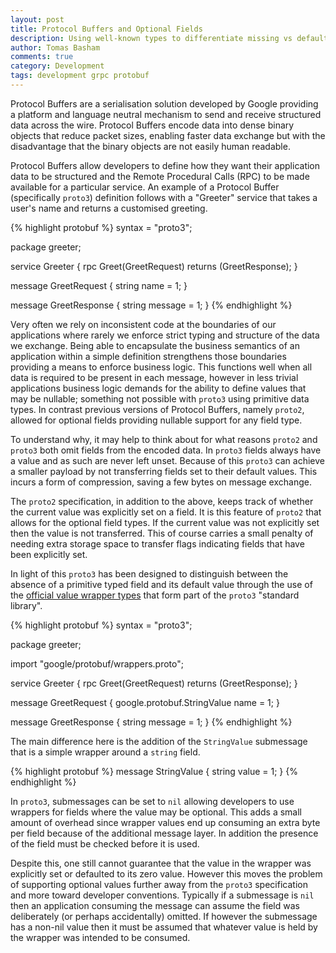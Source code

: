 ```yaml
---
layout: post
title: Protocol Buffers and Optional Fields
description: Using well-known types to differentiate missing vs default values with protobuf.
author: Tomas Basham
comments: true
category: Development
tags: development grpc protobuf
---
```

Protocol Buffers are a serialisation solution developed by Google providing a
platform and language neutral mechanism to send and receive structured data
across the wire. Protocol Buffers encode data into dense binary objects that
reduce packet sizes, enabling faster data exchange but with the disadvantage
that the binary objects are not easily human readable.

Protocol Buffers allow developers to define how they want their application
data to be structured and the Remote Procedural Calls (RPC) to be made
available for a particular service. An example of a Protocol Buffer
(specifically `proto3`) definition follows with a "Greeter" service that takes
a user's name and returns a customised greeting.

{% highlight protobuf %}
syntax = "proto3";

package greeter;

service Greeter {
  rpc Greet(GreetRequest) returns (GreetResponse);
}

message GreetRequest {
  string name = 1;
}

message GreetResponse {
  string message = 1;
}
{% endhighlight %}

Very often we rely on inconsistent code at the boundaries of our applications
where rarely we enforce strict typing and structure of the data we exchange.
Being able to encapsulate the business semantics of an application within a
simple definition strengthens those boundaries providing a means to enforce
business logic. This functions well when all data is required to be present in
each message, however in less trivial applications business logic demands for
the ability to define values that may be nullable; something not possible with
`proto3` using primitive data types. In contrast previous versions of Protocol
Buffers, namely `proto2`, allowed for optional fields providing nullable
support for any field type.

To understand why, it may help to think about for what reasons `proto2` and
`proto3` both omit fields from the encoded data. In `proto3` fields always have
a value and as such are never left unset. Because of this `proto3` can achieve
a smaller payload by not transferring fields set to their default values. This
incurs a form of compression, saving a few bytes on message exchange.

The `proto2` specification, in addition to the above, keeps track of whether
the current value was explicitly set on a field. It is this feature of `proto2`
that allows for the optional field types. If the current value was not
explicitly set then the value is not transferred. This of course carries a
small penalty of needing extra storage space to transfer flags indicating
fields that have been explicitly set.

In light of this `proto3` has been designed to distinguish between the absence
of a primitive typed field and its default value through the use of the
[official value wrapper
types](https://github.com/google/protobuf/blob/master/src/google/protobuf/wrappers.proto)
that form part of the `proto3` "standard library".

{% highlight protobuf %}
syntax = "proto3";

package greeter;

import "google/protobuf/wrappers.proto";

service Greeter {
  rpc Greet(GreetRequest) returns (GreetResponse);
}

message GreetRequest {
  google.protobuf.StringValue name = 1;
}

message GreetResponse {
  string message = 1;
}
{% endhighlight %}

The main difference here is the addition of the `StringValue` submessage that
is a simple wrapper around a `string` field.

{% highlight protobuf %}
message StringValue {
  string value = 1;
}
{% endhighlight %}

In `proto3`, submessages can be set to `nil` allowing developers to use
wrappers for fields where the value may be optional. This adds a small amount
of overhead since wrapper values end up consuming an extra byte per field
because of the additional message layer. In addition the presence of the field
must be checked before it is used.

Despite this, one still cannot guarantee that the value in the wrapper was
explicitly set or defaulted to its zero value. However this moves the problem
of supporting optional values further away from the `proto3` specification and
more toward developer conventions. Typically if a submessage is `nil` then an
application consuming the message can assume the field was deliberately (or
perhaps accidentally) omitted. If however the submessage has a non-nil value
then it must be assumed that whatever value is held by the wrapper was intended
to be consumed.
